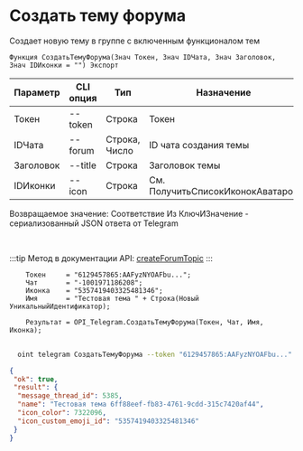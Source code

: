﻿---
sidebar_position: 2
---

# Создать тему форума
 Создает новую тему в группе с включенным функционалом тем



`Функция СоздатьТемуФорума(Знач Токен, Знач IDЧата, Знач Заголовок, Знач IDИконки = "") Экспорт`

  | Параметр | CLI опция | Тип | Назначение |
  |-|-|-|-|
  | Токен | --token | Строка | Токен |
  | IDЧата | --forum | Строка, Число | ID чата создания темы |
  | Заголовок | --title | Строка | Заголовок темы |
  | IDИконки | --icon | Строка | См. ПолучитьСписокИконокАватаров |

  
  Возвращаемое значение:   Соответствие Из КлючИЗначение - сериализованный JSON ответа от Telegram

<br/>

:::tip
Метод в документации API: [createForumTopic](https://core.telegram.org/bots/api#createforumtopic)
:::
<br/>


```bsl title="Пример кода"
    Токен     = "6129457865:AAFyzNYOAFbu...";
    Чат       = "-1001971186208";
    Иконка    = "5357419403325481346";
    Имя       = "Тестовая тема " + Строка(Новый УникальныйИдентификатор);

    Результат = OPI_Telegram.СоздатьТемуФорума(Токен, Чат, Имя, Иконка);
```



```sh title="Пример команды CLI"
    
  oint telegram СоздатьТемуФорума --token "6129457865:AAFyzNYOAFbu..." --forum %forum% --title %title% --icon %icon%

```

```json title="Результат"
{
 "ok": true,
 "result": {
  "message_thread_id": 5385,
  "name": "Тестовая тема 6ff88eef-fb83-4761-9cdd-315c7420af44",
  "icon_color": 7322096,
  "icon_custom_emoji_id": "5357419403325481346"
 }
}
```
